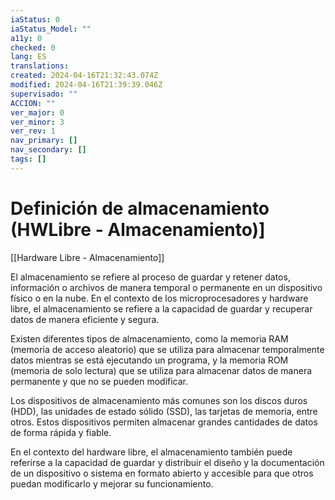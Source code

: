 ```yaml
---
iaStatus: 0
iaStatus_Model: ""
a11y: 0
checked: 0
lang: ES
translations: 
created: 2024-04-16T21:32:43.074Z
modified: 2024-04-16T21:39:39.046Z
supervisado: ""
ACCION: ""
ver_major: 0
ver_minor: 3
ver_rev: 1
nav_primary: []
nav_secondary: []
tags: []
---
```

# Definición de almacenamiento (HWLibre - Almacenamiento)]

[[Hardware Libre - Almacenamiento]]

El almacenamiento se refiere al proceso de guardar y retener datos, información o archivos de manera temporal o permanente en un dispositivo físico o en la nube. En el contexto de los microprocesadores y hardware libre, el almacenamiento se refiere a la capacidad de guardar y recuperar datos de manera eficiente y segura.

Existen diferentes tipos de almacenamiento, como la memoria RAM (memoria de acceso aleatorio) que se utiliza para almacenar temporalmente datos mientras se está ejecutando un programa, y la memoria ROM (memoria de solo lectura) que se utiliza para almacenar datos de manera permanente y que no se pueden modificar.

Los dispositivos de almacenamiento más comunes son los discos duros (HDD), las unidades de estado sólido (SSD), las tarjetas de memoria, entre otros. Estos dispositivos permiten almacenar grandes cantidades de datos de forma rápida y fiable.

En el contexto del hardware libre, el almacenamiento también puede referirse a la capacidad de guardar y distribuir el diseño y la documentación de un dispositivo o sistema en formato abierto y accesible para que otros puedan modificarlo y mejorar su funcionamiento.
